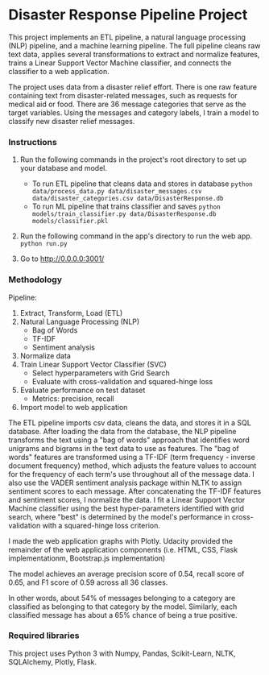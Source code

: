 # Disaster Response Pipeline Project
This project implements an ETL pipeline, a natural language processing (NLP) pipeline, and a machine learning pipeline. The full pipeline cleans raw text data, applies several transformations to extract and normalize features, trains a Linear Support Vector Machine classifier, and connects the classifier to a web application.

The project uses data from a disaster relief effort. There is one raw feature containing text from disaster-related messages, such as requests for medical aid or food. There are 36 message categories that serve as the target variables. Using the messages and category labels, I train a model to classify new disaster relief messages.


### Instructions

1. Run the following commands in the project's root directory to set up your database and model.

    - To run ETL pipeline that cleans data and stores in database
        `python data/process_data.py data/disaster_messages.csv data/disaster_categories.csv data/DisasterResponse.db`
    - To run ML pipeline that trains classifier and saves
        `python models/train_classifier.py data/DisasterResponse.db models/classifier.pkl`

2. Run the following command in the app's directory to run the web app.
    `python run.py`

3. Go to http://0.0.0.0:3001/


### Methodology

Pipeline:
1. Extract, Transform, Load (ETL)
2. Natural Language Processing (NLP)
    * Bag of Words
    * TF-IDF
    * Sentiment analysis
3. Normalize data
4. Train Linear Support Vector Classifier (SVC)
    * Select hyperparameters with Grid Search
    * Evaluate with cross-validation and squared-hinge loss
5. Evaluate performance on test dataset
    * Metrics: precision, recall
6. Import model to web application

The ETL pipeline imports csv data, cleans the data, and stores it in a SQL database. After loading the data from the database, the NLP pipeline transforms the text using a "bag of words" approach that identifies word unigrams and bigrams in the text data to use as features. The "bag of words" features are transformed using a TF-IDF (term frequency - inverse document frequency) method, which adjusts the feature values to account for the frequency of each term's use throughout all of the message data. I also use the VADER sentiment analysis package within NLTK to assign sentiment scores to each message. After concatenating the TF-IDF features and sentiment scores, I normalize the data. I fit a Linear Support Vector Machine classifier using the best hyper-parameters identified with grid search, where "best" is determined by the model's performance in cross-validation with a squared-hinge loss criterion.

I made the web application graphs with Plotly. Udacity provided the remainder of the web application components (i.e. HTML, CSS, Flask implementationm, Bootstrap.js implementation)

The model achieves an average precision score of 0.54, recall score of 0.65, and F1 score of 0.59 across all 36 classes. 

In other words, about 54% of messages belonging to a category are classified as belonging to that category by the model. Similarly, each classified message has about a 65% chance of being a true positive.


### Required libraries

This project uses Python 3 with Numpy, Pandas, Scikit-Learn, NLTK, SQLAlchemy, Plotly, Flask.
